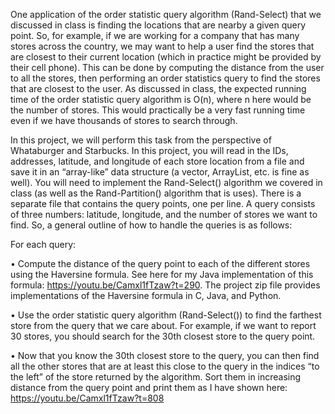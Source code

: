   One application of the order statistic query algorithm (Rand-Select) that we discussed in
class is finding the locations that are nearby a given query point. So, for example, if we are
working for a company that has many stores across the country, we may want to help a user
find the stores that are closest to their current location (which in practice might be provided by
their cell phone). This can be done by computing the distance from the user to all the stores,
then performing an order statistics query to find the stores that are closest to the user. As
discussed in class, the expected running time of the order statistic query algorithm is O(n),
where n here would be the number of stores. This would practically be a very fast running time
even if we have thousands of stores to search through.

  In this project, we will perform this task from the perspective of Whataburger and
Starbucks. In this project, you will read in the IDs, addresses, latitude, and longitude of each
store location from a file and save it in an “array-like” data structure (a vector, ArrayList, etc. is
fine as well). You will need to implement the Rand-Select() algorithm we covered in class (as
well as the Rand-Partition() algorithm that is uses). There is a separate file that contains the
query points, one per line. A query consists of three numbers: latitude, longitude, and the
number of stores we want to find. So, a general outline of how to handle the queries is as
follows:


For each query:

• Compute the distance of the query point to each of the different stores using the
Haversine formula. See here for my Java implementation of this formula:
https://youtu.be/Camxl1fTzaw?t=290. The project zip file provides implementations of
the Haversine formula in C, Java, and Python.

• Use the order statistic query algorithm (Rand-Select()) to find the farthest store from
the query that we care about. For example, if we want to report 30 stores, you should
search for the 30th closest store to the query point.

• Now that you know the 30th closest store to the query, you can then find all the other
stores that are at least this close to the query in the indices “to the left” of the store
returned by the algorithm. Sort them in increasing distance from the query point and
print them as I have shown here: https://youtu.be/Camxl1fTzaw?t=808

